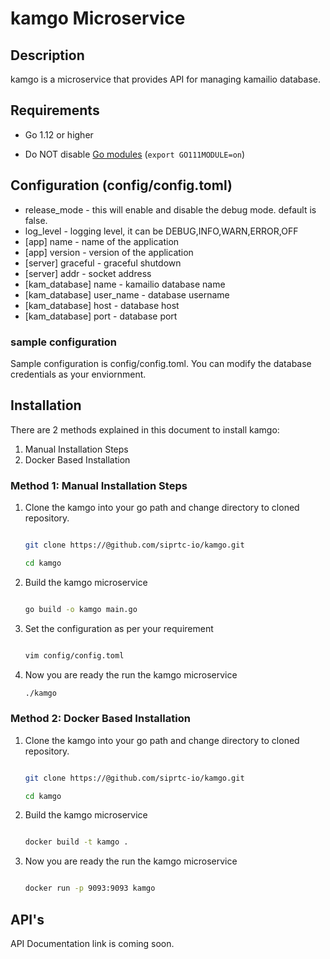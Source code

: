 # kamgo Microservice

## Description

kamgo is a microservice that provides API for managing kamailio database.

## Requirements

- Go 1.12 or higher

- Do NOT disable [Go modules](https://github.com/golang/go/wiki/Modules) (`export GO111MODULE=on`)

## Configuration (config/config.toml)

- release_mode - this will enable and disable the debug mode. default is false.
- log_level - logging level, it can be DEBUG,INFO,WARN,ERROR,OFF
- [app] name - name of the application
- [app] version - version of the application
- [server] graceful - graceful shutdown
- [server] addr - socket address
- [kam_database] name - kamailio database name
- [kam_database] user_name - database username
- [kam_database] host - database host
- [kam_database] port - database port

### sample configuration

Sample configuration is config/config.toml. You can modify the database credentials as your enviornment.

## Installation

There are 2 methods explained in this document to install kamgo:

1. Manual Installation Steps
2. Docker Based Installation

### Method 1: Manual Installation Steps

1. Clone the kamgo into your go path and change directory to cloned repository.

   ```bash
   
   git clone https://@github.com/siprtc-io/kamgo.git
   
   cd kamgo
   ```

2. Build the kamgo microservice

   ```bash
   
   go build -o kamgo main.go
   
   ```

3. Set the configuration as per your requirement

    ```bash
    
    vim config/config.toml
    
    ```

4. Now you are ready the run the kamgo microservice

   ```bash
   ./kamgo
   ```

### Method 2: Docker Based Installation

1. Clone the kamgo into your go path and change directory to cloned repository.

   ```bash
   
   git clone https://@github.com/siprtc-io/kamgo.git
   
   cd kamgo
   ```

2. Build the kamgo microservice

   ```bash
   
   docker build -t kamgo .
   
   ```

3. Now you are ready the run the kamgo microservice

    ```bash
    
    docker run -p 9093:9093 kamgo
    
    ```

## API's

API Documentation link is coming soon.